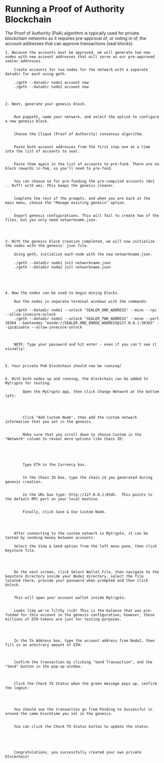 # Running a Proof of Authority Blockchain
The Proof of Authority (PoA) algorithm is typically used for private blockchain networks as it requires pre-approval of, or voting in of, the account addresses that can approve transactions (seal blocks).


    1. Because the accounts must be approved, we will generate two new nodes with new account addresses that will serve as our pre-approved sealer addresses.

        Create accounts for two nodes for the network with a separate datadir for each using geth.

        ./geth --datadir node1 account new
        ./geth --datadir node2 account new



    2. Next, generate your genesis block.


        Run puppeth, name your network, and select the option to configure a new genesis block.


        Choose the Clique (Proof of Authority) consensus algorithm.


        Paste both account addresses from the first step one at a time into the list of accounts to seal.


        Paste them again in the list of accounts to pre-fund. There are no block rewards in PoA, so you'll need to pre-fund.


        You can choose no for pre-funding the pre-compiled accounts (0x1 .. 0xff) with wei. This keeps the genesis cleaner.


        Complete the rest of the prompts, and when you are back at the main menu, choose the "Manage existing genesis" option.


        Export genesis configurations. This will fail to create two of the files, but you only need networkname.json.




    3. With the genesis block creation completed, we will now initialize the nodes with the genesis' json file.

        Using geth, initialize each node with the new networkname.json.

        ./geth --datadir node1 init networkname.json
        ./geth --datadir node2 init networkname.json





    4. Now the nodes can be used to begin mining blocks.

        Run the nodes in separate terminal windows with the commands:

        ./geth --datadir node1 --unlock "SEALER_ONE_ADDRESS" --mine --rpc --allow-insecure-unlock
        ./geth --datadir node2 --unlock "SEALER_TWO_ADDRESS" --mine --port 30304 --bootnodes "enode://SEALER_ONE_ENODE_ADDRESS@127.0.0.1:30303" --ipcdisable --allow-insecure-unlock



        NOTE: Type your password and hit enter - even if you can't see it visually!



    5. Your private PoA blockchain should now be running!


    6. With both nodes up and running, the blockchain can be added to MyCrypto for testing.

            Open the MyCrypto app, then click Change Network at the bottom left:




            Click "Add Custom Node", then add the custom network information that you set in the genesis.


            Make sure that you scroll down to choose Custom in the "Network" column to reveal more options like Chain ID:





            Type ETH in the Currency box.


            In the Chain ID box, type the chain id you generated during genesis creation.


            In the URL box type: http://127.0.0.1:8545.  This points to the default RPC port on your local machine.


            Finally, click Save & Use Custom Node.




        After connecting to the custom network in MyCrypto, it can be tested by sending money between accounts.

        Select the View & Send option from the left menu pane, then click Keystore file.




        On the next screen, click Select Wallet File, then navigate to the keystore directory inside your Node1 directory, select the file located there, provide your password when prompted and then click Unlock.


        This will open your account wallet inside MyCrypto.


        Looks like we're filthy rich! This is the balance that was pre-funded for this account in the genesis configuration; however, these millions of ETH tokens are just for testing purposes.




        In the To Address box, type the account address from Node2, then fill in an arbitrary amount of ETH:



        Confirm the transaction by clicking "Send Transaction", and the "Send" button in the pop-up window.



        Click the Check TX Status when the green message pops up, confirm the logout:




        You should see the transaction go from Pending to Successful in around the same blocktime you set in the genesis.


        You can click the Check TX Status button to update the status.





        Congratulations, you successfully created your own private blockchain!
